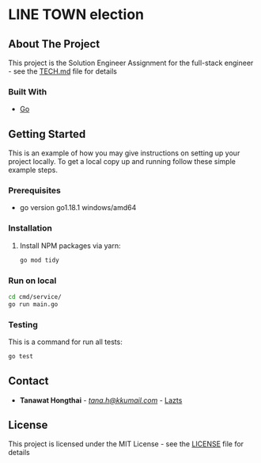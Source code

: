 # LINE TOWN election

<!-- ABOUT THE PROJECT -->
## About The Project

This project is the Solution Engineer Assignment for the full-stack engineer - see the [TECH.md](TECH.md) file for details

### Built With

* [Go](https://go.dev/)
  
<!-- GETTING STARTED -->
## Getting Started

This is an example of how you may give instructions on setting up your project locally.
To get a local copy up and running follow these simple example steps.

### Prerequisites

* go version go1.18.1 windows/amd64

### Installation

1. Install NPM packages via yarn:
   ```sh
   go mod tidy
   ```

### Run on local

   ```sh
   cd cmd/service/
   go run main.go
   ```

### Testing

This is a command for run all tests:
  ```sh
  go test
  ```

<!-- CONTACT -->
## Contact

* **Tanawat Hongthai** - *tana.h@kkumail.com* - [Lazts](https://lazts.com)

<!-- LICENSE -->
## License

This project is licensed under the MIT License - see the [LICENSE](LICENSE) file for details

